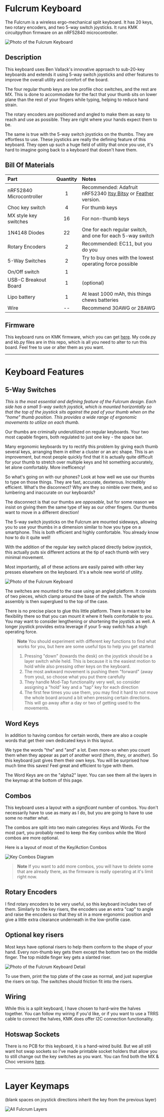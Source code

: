 # Fulcrum Keyboard

The Fulcrum is a wireless ergo-mechanical split keyboard. It has 20 keys, two rotary encoders, and two 5-way switch joysticks. It runs KMK circuitpython firmware on an nRF52840 microcontroller.

![Photo of the Fulcrum Keyboard](photos/fulcrum-1-web.jpg)

## Description



This keyboard uses Ben Vallack's innovative approach to sub-20-key keyboards and extends it using 5-way switch joysticks and other features to improve the overall utility and comfort of the board.

The four regular thumb keys are low profile choc switches, and the rest are MX. This is done to accommodate for the fact that your thumb sits on lower plane than the rest of your fingers while typing, helping to reduce hand strain.

The rotary encoders are positioned and angled to make them as easy to reach and use as possible. They are right where your hands expect them to be.

The same is true with the 5-way switch joysticks on the thumbs. They are effortless to use. These joysticks are really the defining feature of this keyboard. They open up such a huge field of utility that once you use, it's hard to imagine going back to a keyboard that doesn't have them.

## Bill Of Materials

| Part      | Quantity | Notes| 
| :-------------- | :---: | :------ |
| nRF52840 Microcontroller | 1 | Recommended: Adafruit nRF52340 [Itsy Bitsy](https://www.adafruit.com/product/4481) or [Feather](https://www.adafruit.com/product/4062) version.|
| Choc key switch | 4 | For thumb keys|
| MX style key switches    | 16 | For non-thumb keys |
| 1N4148 Diodes  | 22 | One for each regular switch, and one for each 5-way switch | 
| Rotary Encoders | 2 | Recommended: EC11, but you do you|
| 5-Way Switches   | 2 | Try to buy ones with the lowest operating force possible |
| On/Off switch    | 1 | |
| USB-C Breakout Board   | 1 | (optional)|
| Lipo battery    | 1 | At least 1000 mAh, this things chews batteries |
| Wire      | -- | Recommend 30AWG or 28AWG|

## Firmware

This keyboard runs on KMK firmware, which you can get [here](https://github.com/KMKfw/kmk_firmware). My code.py and kb.py files are in this repo, which is all you need to alter to run this board. Feel free to use or alter them as you want.

---

# Keyboard Features

## 5-Way Switches

*This is the most essential and defining feature of the Fulcrum design. Each side has a small 5-way switch joystick, which is mounted horizontally so that the top of the joystick sits against the pad of your thumb when on the "home" thumb position. This provides a wide range of ergonomic movements to utilize on each thumb.*

Our thumbs are criminally underutilized on regular keyboards. Your two most capable fingers, both regulated to just one key - the space bar.

Many ergonomic keyboards try to rectify this problem by giving each thumb several keys, arranging them in either a cluster or an arc shape. This is an improvement, but most people quickly find that it is actually quite difficult for your thumb to stretch over multiple keys and hit something accurately, let alone comfortably. More inefficency!

So what's going on with our phones? Look at how well we use our thumbs to type on those things. They are fast, accurate, dexterous. Incredibly efficient. What's the disconnect? Why are they so nimble over there, and so lumbering and inaccurate on our keyboards?

The disconnect is that our thumbs are *opposable*, but for some reason we insist on giving them the same type of key as our other fingers. Our thumbs want to move in a different direction!

The 5-way switch joysticks on the Fulcrum are mounted sideways, allowing you to use your thumbs in a dimension similar to how you type on a smartphone. This is both efficient and highly comfortable. You already know how to do it quite well!

With the addition of the regular key switch placed directly below joystick, this actually puts six different actions at the tip of each thumb with very minimal movement.

Most importantly, all of these actions are easily paired with other key presses elsewhere on the keyboard. It's a whole new world of utility.

![Photo of the Fulcrum Keyboard](photos/fulcrum-detail-1-web.jpg)

The switches are mounted to the case using an angled platform. It consists of two pieces, which clamp around the base of the switch. The whole assembly is then superglued to the top of the case.

There is no precise place to glue this little platform. There is meant to be flexibility there so that you can mount it where it feels comfortable to you. You may want to consider lengthening or shortening the joystick as well. A longer joystick provides extra leverage if your 5-way switch has a high operating force.

> **Note**
> You should experiment with different key functions to find what works for you, but here are some useful tips to help you get started:
> 1. Pressing "down" (towards the desk) on the joystick should be a layer switch while held. This is because it is the easiest motion to hold while also pressing other keys on the keyboard.
> 2. The most awkward movement is pushing them "forward" (away from you), so choose what you put there carefully
> 3. They handle Mod-Tap functionality very well, so consider assigning a "hold" key and a "tap" key for each direction
> 4.  The first few times you use them, you may find it hard to not move the whole board around a bit when pressing certain directions. This will go away after a day or two of getting used to the movements.



## Word Keys
In addition to having combos for certain words, there are also a couple words that get their own dedicated keys in this layout. 

We type the words "the" and "and" a lot. Even more-so when you count them when they appear as part of another word (*the*m, *the*y, or ano*the*r). So this keyboard just gives them their own keys. You will be surprised how much time this saves! Feel great and efficient to type with them. 

The Word Keys are on the "alpha2" layer. You can see them all the layers in the keymap at the bottom of this page.

## Combos
This keyboard uses a layout with a *significant* number of combos. You don't necessarily have to use as many as I do, but you are going to have to use some no matter what.

The combos are split into two main categories: Keys and Words. For the most part, you probably need to keep the Key combos while the Word combos are more optional.

Here is a layout of most of the Key/Action Combos

![Key Combos Diagram](photos/key-action-combos.png)

> **Note**
> If you want to add more combos, you will have to delete some that are already there, as the firmware is really operating at it's limit right now.

## Rotary Encoders
I find rotary encoders to be very useful, so this keyboard includes two of them. Similarly to the key risers, the encoders use an extra "cap" to angle and raise the encoders so that they sit in a more ergonomic position and give a little extra clearance underneath in the low-profile case.

## Optional key risers
Most keys have optional risers to help them conform to the shape of your hand. Every non-thumb key gets them except the bottom two on the middle finger. The top middle finger key gets a slanted riser.  

![Photo of the Fulcrum Keyboard Detail](photos/fulcrum-detail-2-web.jpg)

To use them, print the top plate of the case as normal, and just superglue the risers on top. The switches should friction fit into the risers.

## Wiring
While this is a split keyboard, I have chosen to hard-wire the halves together. You can follow my wiring if you'd like, or if you want to use a TRRS cable to connect the halves, KMK does offer I2C connection functionality.

## Hotswap Sockets
There is no PCB for this keyboard, it is a hand-wired build. But we all still want hot swap sockets so I've made printable socket holders that allow you to still change out the key switches as you want. You can find both the MX & Choc versions [here](https://www.printables.com/model/284057-hot-swap-socket-holders). 

---

# Layer Keymaps
(blank spaces on joystick directions inherit the key from the previous layer)

![All Fulcrum Layers](photos/fulcrum-layouts-full-2.jpg)
